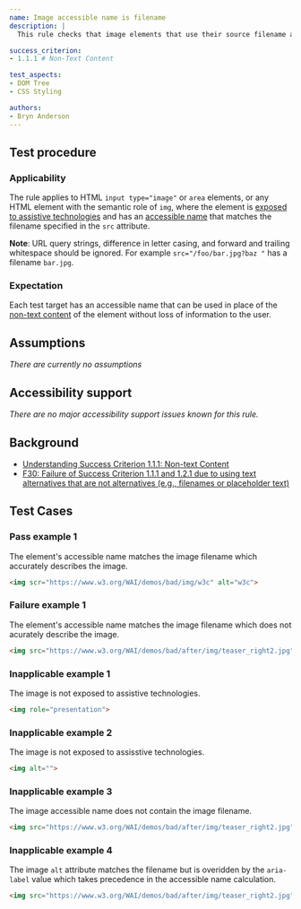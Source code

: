 ```yaml
---
name: Image accessible name is filename
description: |
  This rule checks that image elements that use their source filename as their accessible name do so without loss of infomation to the user.

success_criterion:
- 1.1.1 # Non-Text Content

test_aspects:
- DOM Tree
- CSS Styling

authors:
- Bryn Anderson
---
```


## Test procedure

### Applicability

The rule applies to HTML `input type="image"` or `area` elements, or any HTML element with the semantic role of `img`, where the element is [exposed to assistive technologies](#exposed-to-assistive-technologies) and has an [accessible name](#accessible-name) that matches the filename specified in the `src` attribute.

**Note**: URL query strings, difference in letter casing, and forward and trailing whitespace should be ignored. For example `src="/foo/bar.jpg?baz "` has a filename `bar.jpg`.

### Expectation

Each test target has an accessible name that can be used in place of the [non-text content](https://www.w3.org/TR/WCAG21/#dfn-non-text-content) of the element without loss of information to the user.

## Assumptions

*There are currently no assumptions*

## Accessibility support

 *There are no major accessibility support issues known for this rule.*

## Background

- [Understanding Success Criterion 1.1.1: Non-text Content](https://www.w3.org/WAI/WCAG21/Understanding/non-text-content.html)
- [F30: Failure of Success Criterion 1.1.1 and 1.2.1 due to using text alternatives that are not alternatives (e.g., filenames or placeholder text)](https://www.w3.org/TR/2016/NOTE-WCAG20-TECHS-20161007/F30)

## Test Cases

### Pass example 1

The element's accessible name matches the image filename which accurately describes the image.

```html
<img scr="https://www.w3.org/WAI/demos/bad/img/w3c" alt="w3c">
```

### Failure example 1

The element's accessible name matches the image filename which does not acurately describe the image.

```html
<img src="https://www.w3.org/WAI/demos/bad/after/img/teaser_right2.jpg" alt="teaser_right2.jpg">
```

### Inapplicable example 1

The image is not exposed to assistive technologies.

```html
<img role="presentation">
```
### Inapplicable example 2

The image is not exposed to assisstive technologies.

```html
<img alt="">
```

### Inapplicable example 3

The image accessible name does not contain the image filename.

```html
<img src="https://www.w3.org/WAI/demos/bad/after/img/teaser_right2.jpg" alt="modanna lily">
```

### Inapplicable example 4

The image `alt` attribute matches the filename but is overidden by the `aria-label` value which takes precedence in the accessible name calculation.

```html
<img src="https://www.w3.org/WAI/demos/bad/after/img/teaser_right2.jpg" alt="teaser_right2.jpg" aria-label="modanna lily">
```
